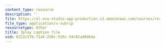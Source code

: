 ```yaml
---
content_type: resource
description: ''
file: https://ol-ocw-studio-app-production.s3.amazonaws.com/courses/res-6-012-introduction-to-probability-spring-2018/6222c57b71a5250c535c54c01ad846da_FOFtMqCxZt0.srt
file_type: application/x-subrip
resourcetype: Other
title: 3play caption file
uid: 6222c57b-71a5-250c-535c-54c01ad846da
---
```

